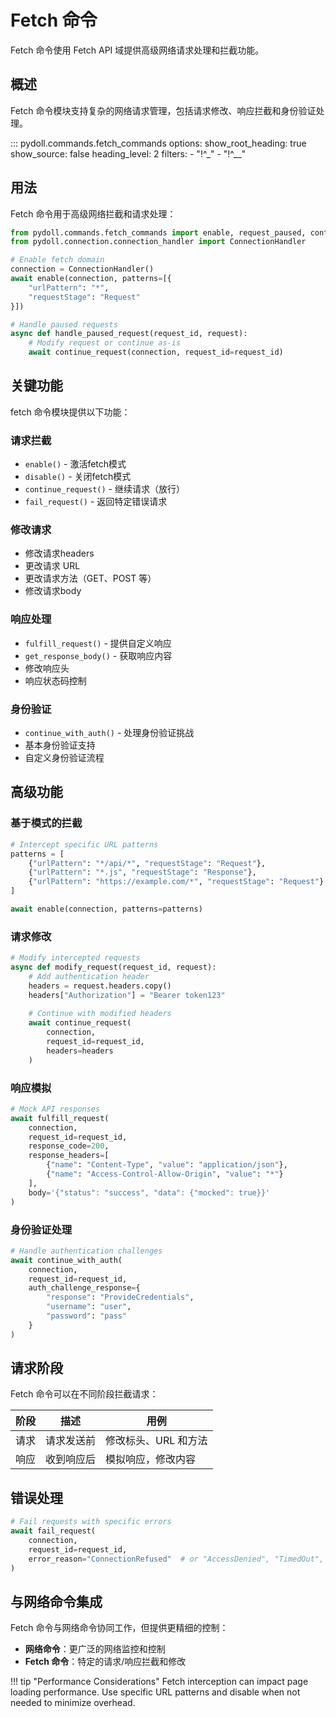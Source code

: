 # Fetch 命令

Fetch 命令使用 Fetch API 域提供高级网络请求处理和拦截功能。

## 概述

Fetch 命令模块支持复杂的网络请求管理，包括请求修改、响应拦截和身份验证处理。

::: pydoll.commands.fetch_commands
    options:
      show_root_heading: true
      show_source: false
      heading_level: 2
      filters:
        - "!^_"
        - "!^__"

## 用法

Fetch 命令用于高级网络拦截和请求处理：

```python
from pydoll.commands.fetch_commands import enable, request_paused, continue_request
from pydoll.connection.connection_handler import ConnectionHandler

# Enable fetch domain
connection = ConnectionHandler()
await enable(connection, patterns=[{
    "urlPattern": "*",
    "requestStage": "Request"
}])

# Handle paused requests
async def handle_paused_request(request_id, request):
    # Modify request or continue as-is
    await continue_request(connection, request_id=request_id)
```

## 关键功能

fetch 命令模块提供以下功能：

### 请求拦截
- `enable()` - 激活fetch模式
- `disable()` - 关闭fetch模式
- `continue_request()` - 继续请求（放行）
- `fail_request()` - 返回特定错误请求

### 修改请求
- 修改请求headers
- 更改请求 URL
- 更改请求方法（GET、POST 等）
- 修改请求body

### 响应处理
- `fulfill_request()` - 提供自定义响应
- `get_response_body()` - 获取响应内容
- 修改响应头
- 响应状态码控制

### 身份验证
- `continue_with_auth()` - 处理身份验证挑战
- 基本身份验证支持
- 自定义身份验证流程

## 高级功能

### 基于模式的拦截

```python
# Intercept specific URL patterns
patterns = [
    {"urlPattern": "*/api/*", "requestStage": "Request"},
    {"urlPattern": "*.js", "requestStage": "Response"},
    {"urlPattern": "https://example.com/*", "requestStage": "Request"}
]

await enable(connection, patterns=patterns)
```

### 请求修改
```python
# Modify intercepted requests
async def modify_request(request_id, request):
    # Add authentication header
    headers = request.headers.copy()
    headers["Authorization"] = "Bearer token123"
    
    # Continue with modified headers
    await continue_request(
        connection,
        request_id=request_id,
        headers=headers
    )
```

### 响应模拟
```python
# Mock API responses
await fulfill_request(
    connection,
    request_id=request_id,
    response_code=200,
    response_headers=[
        {"name": "Content-Type", "value": "application/json"},
        {"name": "Access-Control-Allow-Origin", "value": "*"}
    ],
    body='{"status": "success", "data": {"mocked": true}}'
)
```

### 身份验证处理
```python
# Handle authentication challenges
await continue_with_auth(
    connection,
    request_id=request_id,
    auth_challenge_response={
        "response": "ProvideCredentials",
        "username": "user",
        "password": "pass"
    }
)
```

## 请求阶段

Fetch 命令可以在不同阶段拦截请求：

| 阶段 | 描述 | 用例 |
|-------|-------------|-----------|
| 请求 | 请求发送前 | 修改标头、URL 和方法 |
| 响应 | 收到响应后 | 模拟响应，修改内容 |

## 错误处理

```python
# Fail requests with specific errors
await fail_request(
    connection,
    request_id=request_id,
    error_reason="ConnectionRefused"  # or "AccessDenied", "TimedOut", etc.
)
```

## 与网络命令集成

Fetch 命令与网络命令协同工作，但提供更精细的控制：

- **网络命令**：更广泛的网络监控和控制
- **Fetch 命令**：特定的请求/响应拦截和修改

!!! tip "Performance Considerations"
    Fetch interception can impact page loading performance. Use specific URL patterns and disable when not needed to minimize overhead. 